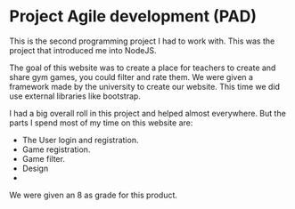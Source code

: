 # Project Agile development (PAD)

This is the second programming project I had to work with. This was the project that introduced me into NodeJS.

The goal of this website was to create a place for teachers to create and share gym games, you could filter and rate them. We were given a framework made by the university to create our website. This time we did use external libraries like bootstrap.

I had a big overall roll in this project and helped almost everywhere. But the parts I spend most of my time on this website are:
- The User login and registration.
- Game registration.
- Game filter.
- Design
- 
We were given an 8 as grade for this product.

